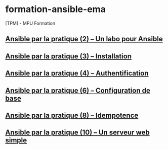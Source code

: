 # formation-ansible-ema
[TPM] - MPU Formation

## [Ansible par la pratique (2) – Un labo pour Ansible](./02-labo/README.MD)

## [Ansible par la pratique (3) – Installation](./03-Installation/README.md)

## [Ansible par la pratique (4) – Authentification](./04-Authentification/README.MD)

## [Ansible par la pratique (6) – Configuration de base](./06-Configuration_de_base/README.MD)

## [Ansible par la pratique (8) – Idempotence](./08-Idempotence/README.MD)

## [Ansible par la pratique (10) – Un serveur web simple](./10-Serveur_web/README.MD)

